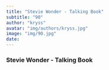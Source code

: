 ```yaml
---
title: "Stevie Wonder - Talking Book"
subtitle: "90"
author: "kryss"
avatar: "img/authors/kryss.jpg"
image: "img/90.jpg"
date:
---
```


### Stevie Wonder - Talking Book
